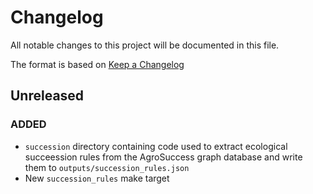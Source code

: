 # Changelog
All notable changes to this project will be documented in this file.

The format is based on [Keep a Changelog](https://keepachangelog.com/en/1.0.0/)

## Unreleased

### ADDED

- `succession` directory containing code used to extract ecological
  succeession rules from the AgroSuccess graph database and write
  them to `outputs/succession_rules.json`
- New `succession_rules` make target
